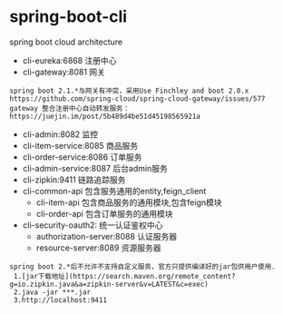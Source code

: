 # spring-boot-cli
spring boot cloud architecture


- cli-eureka:6868 注册中心 
- cli-gateway:8081 网关
```
spring boot 2.1.*与网关有冲突，采用Use Finchley and boot 2.0.x 
https://github.com/spring-cloud/spring-cloud-gateway/issues/577
gateway 整合注册中心自动转发服务：https://juejin.im/post/5b489d4be51d45198565921a
```
- cli-admin:8082 监控
- cli-item-service:8085 商品服务
- cli-order-service:8086 订单服务
- cli-admin-service:8087 后台admin服务
- cli-zipkin:9411 链路追踪服务
- cli-common-api 包含服务通用的entity,feign_client
    - cli-item-api 包含商品服务的通用模块,包含feign模块
    - cli-order-api 包含订单服务的通用模块
- cli-security-oauth2: 统一认证鉴权中心
    - authorization-server:8088 认证服务器
    - resource-server:8089 资源服务器  
```
spring boot 2.*后不允许不支持自定义服务，官方只提供编译好的jar包供用户使用.
 1.[jar下载地址](https://search.maven.org/remote_content?g=io.zipkin.java&a=zipkin-server&v=LATEST&c=exec)
 2.java -jar ***.jar
 3.http://localhost:9411
```
 
 


